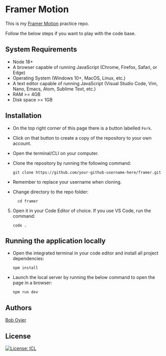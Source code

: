 # Framer Motion

This is my [Framer Motion](https://www.framer.com/motion/) practice repo.

Follow the below steps if you want to play with the code base.

## System Requirements

- Node 18+
- A browser capable of running JavaScript (Chrome, Firefox, Safari, or Edge)
- Operating System (Windows 10+, MacOS, Linux, etc.)
- A text editor capable of running JavaScript (Visual Studio Code, Vim, Nano, Emacs, Atom, Sublime Text, etc.)
- RAM >= 4GB
- Disk space >= 1GB

## Installation

- On the top right corner of this page there is a button labelled `Fork`.

- Click on that button to create a copy of the repository to your own account.

- Open the terminal/CLI on your computer.

- Clone the repository by running the following command:

      git clone https://github.com/your-github-username-here/framer.git

- Remember to replace your username when cloning.

- Change directory to the repo folder:

        cd framer

5.  Open it in your Code Editor of choice. If you use VS Code, run the command:

        code .

## Running the application locally

- Open the integrated terminal in your code editor and install all project dependencies:

      npm install

- Launch the local server by running the below command to open the page in a browser:

      npm run dev

## Authors

[Bob Oyier](https://github.com/oyieroyier/)

## License

[![License: ICL](https://img.shields.io/badge/License-ISC-blue.svg)](https://opensource.org/licenses/ISC)
